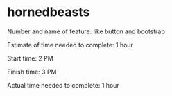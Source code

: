 # hornedbeasts

Number and name of feature: like button and bootstrab

Estimate of time needed to complete: 1 hour

Start time: 2 PM

Finish time: 3 PM

Actual time needed to complete: 1 hour
